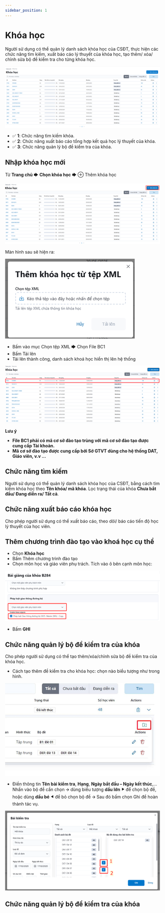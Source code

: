 ```yaml
---
sidebar_position: 1
---
```


# Khóa học

Người sử dụng có thể quản lý danh sách khóa học của CSĐT, thực hiện các chức năng tìm kiếm, xuất báo cáo lý thuyết của khóa học, tạo thêm/ xóa/ chỉnh sửa bộ đề kiểm tra cho từng khóa học.

![Course](./img/course.png)

- ✅ **1**: Chức năng tìm kiếm khóa.
- ✅ **2**: Chức năng xuất báo cáo tổng hợp kết quả học lý thuyết của khóa.
- ✅ **3**: Chức năng quản lý bộ đề kiểm tra của khóa.

## Nhập khóa học mới

Từ **Trang chủ** 🡆 **Chọn khóa học** 🡆 <a class="button button--primary"> ⊕ Thêm khóa học </a>

![AddCourse](./img/addcourse.png)

Màn hình sau sẽ hiện ra:

![AddXML](./img/addxml.png)

- Bấm vào mục Chọn tệp XML 🡆 Chọn File BC1
- Bấm <a class="button button--secondary"> Tải lên </a>
- Tải lên thành công, danh sách khoá học hiển thị lên hệ thống

![AddSuccess](./img/addsuccess.png)

**Lưu ý**

- **File BC1 phải có mã cơ sở đào tạo trùng với mã cơ sở đào tạo được cung cấp Tài khoản.**
- **Mã cơ sở đào tạo được cung cấp bởi Sở GTVT dùng cho hệ thống DAT, Giáo viên, v.v ...**

## Chức năng tìm kiếm

Người sử dụng có thể quản lý danh sách khóa học của CSĐT, bằng cách tìm kiếm khóa học theo **Tên khóa/ mã khóa**. Lọc trạng thái của khóa **Chưa bắt đầu/ Đang diễn ra/ Tất cả**.

## Chức năng xuất báo cáo khóa học

Cho phép người sử dụng có thể xuất báo cáo, theo dõi/ báo cáo tiến độ học lý thuyết của học viên.

## Thêm chương trình đào tạo vào khoá học cụ thể

- Chọn **Khóa học**
- Bấm <a class="button button--secondary"> Thêm chương trình đào tạo </a>
- Chọn môn học và giáo viên phụ trách. Tích vào ô bên cạnh môn học:

![AddLesson](./img/addlesson.png)

- Bấm **GHI**

## Chức năng quản lý bộ đề kiểm tra của khóa

Cho phép người sử dụng có thể tạo thêm/xóa/chỉnh sửa bộ đề kiểm tra của khóa học.
- Cách tạo thêm đề kiểm tra cho khóa học: chọn nào biểu tượng như trong hình.

![Bode](./img/bode.png)

- Điền thông tin **Tên bài kiểm tra**, **Hạng**, **Ngày bắt đầu – Ngày kết thúc**,… Nhấn vào bộ đề cần chọn 🡪 dùng biểu tượng **dấu lớn ⯈** để chọn bộ đề, hoặc dùng **dấu bé ⯇** để bỏ chọn bộ đề 🡪 Sau đó bấm chọn <a class="button button--secondary"> Ghi </a> để hoàn thành tác vụ.

![Daulondaube](./img/daulondaube.png)

## Chức năng quản lý bộ đề kiểm tra của khóa



